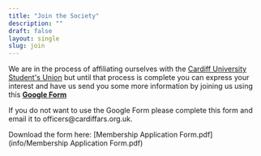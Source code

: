 ```yaml
---
title: "Join the Society"
description: ""
draft: false
layout: single
slug: join
---
```


We are in the process of affiliating ourselves with the [Cardiff University Student's Union](https://www.cardiffstudents.com/) but until that process is complete you can express your interest and have us send you some more information by joining us using this [**Google Form**](https://goo.gl/forms/4DznicRovSRZ3pu83)

If you do not want to use the Google Form please complete this form and email it to &#111;&#102;&#102;&#105;&#099;&#101;&#114;&#115;&#064;&#099;&#097;&#114;&#100;&#105;&#102;&#102;&#097;&#114;&#115;&#046;&#111;&#114;&#103;&#046;&#117;&#107;.

Download the form here: [Membership Application Form.pdf](info/Membership Application Form.pdf)

